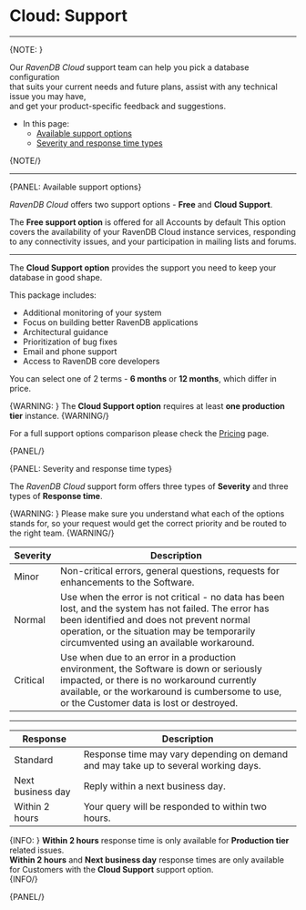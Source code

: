 # Cloud: Support
---

{NOTE: }

Our *RavenDB Cloud* support team can help you pick a database configuration  
that suits your current needs and future plans, assist with any technical issue you may have,  
and get your product-specific feedback and suggestions.

* In this page:
    * [Available support options](../cloud/cloud-support#available-support-options)
    * [Severity and response time types](../cloud/cloud-support#severity-and-response-time-types)

{NOTE/}

---

{PANEL: Available support options}

*RavenDB Cloud* offers two support options - **Free** and **Cloud Support**.

The **Free support option** is offered for all Accounts by default 
This option covers the availability of your RavenDB Cloud instance services,
responding to any connectivity issues, and your participation in mailing lists and forums.

---

The **Cloud Support option** provides the support you need to keep your database in good shape.  
  
This package includes:  
- Additional monitoring of your system  
- Focus on building better RavenDB applications  
- Architectural guidance  
- Prioritization of bug fixes  
- Email and phone support  
- Access to RavenDB core developers  

You can select one of 2 terms - **6 months** or **12 months**, which differ in price.

{WARNING: }
The **Cloud Support option** requires at least **one production tier** instance.
{WARNING/}

For a full support options comparison please check the [Pricing](https://cloud.ravendb.net/pricing#support-options) page.  

{PANEL/}

{PANEL: Severity and response time types}

The *RavenDB Cloud* support form offers three types of **Severity** and three types of **Response time**.

{WARNING: }
Please make sure you understand what each of the options stands for, so your request would get the correct priority and be routed to the right team.
{WARNING/}

| **Severity** | **Description**                                                                                                                                                                                                                                 |
|--------------|-------------------------------------------------------------------------------------------------------------------------------------------------------------------------------------------------------------------------------------------------|
| Minor        | Non-critical errors, general questions, requests for enhancements to the Software.                                                                                                                                                              |
| Normal       | Use when the error is not critical - no data has been lost, and the system has not failed. The error has been identified and does not prevent normal operation, or the situation may be temporarily circumvented using an available workaround. |
| Critical     | Use when due to an error in a production environment, the Software is down or seriously impacted, or there is no workaround currently available, or the workaround is cumbersome to use, or the Customer data is lost or destroyed.             |

---

| **Response**      | **Description**                                                                     |
|-------------------|-------------------------------------------------------------------------------------|
| Standard          | Response time may vary depending on demand and may take up to several working days. |
| Next business day | Reply within a next business day.                                                   |
| Within 2 hours    | Your query will be responded to within two hours.                                   |

{INFO: }
**Within 2 hours** response time is only available for **Production tier** related issues.  
**Within 2 hours** and **Next business day** response times are only available for Customers with the **Cloud Support** support option.  
{INFO/}

{PANEL/}
